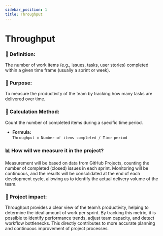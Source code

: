 ```yaml
---
sidebar_position: 1
title: Throughput
---
```

# Throughput
### 🧾 Definition:

The number of work items (e.g., issues, tasks, user stories) completed within a given time frame (usually a sprint or week).

### 🎯 Purpose:

To measure the productivity of the team by tracking how many tasks are delivered over time.

### 🧮 Calculation Method:

Count the number of completed items during a specific time period.

- **Formula:**  
`Throughput = Number of items completed / Time period`

### 📊 How will we measure it in the project?

Measurement will be based on data from GitHub Projects, counting the number of completed (closed) issues in each sprint. Monitoring will be continuous, and the results will be consolidated at the end of each development cycle, allowing us to identify the actual delivery volume of the team.

### 🌟 Project impact:

Throughput provides a clear view of the team’s productivity, helping to determine the ideal amount of work per sprint. By tracking this metric, it is possible to identify performance trends, adjust team capacity, and detect workflow bottlenecks. This directly contributes to more accurate planning and continuous improvement of project processes.